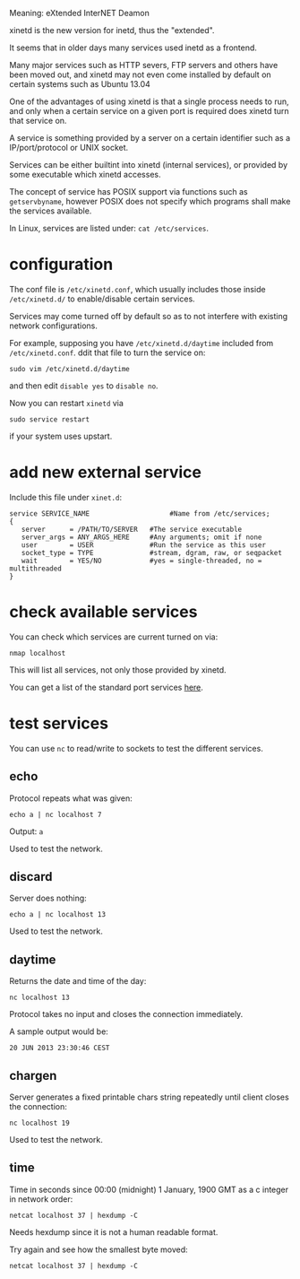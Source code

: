 Meaning: eXtended InterNET Deamon

xinetd is the new version for inetd, thus the "extended".

It seems that in older days many services used inetd as a frontend.

Many major services such as HTTP severs, FTP servers and others have been moved out, and xinetd may not even come installed by default on certain systems such as Ubuntu 13.04

One of the advantages of using xinetd is that a single process needs to run, and only when a certain service on a given port is required does xinetd turn that service on.

A service is something provided by a server on a certain identifier such as a IP/port/protocol or UNIX socket.

Services can be either builtint into xinetd (internal services), or provided by some executable which xinetd accesses.

The concept of service has POSIX support via functions such as `getservbyname`, however POSIX does not specify which programs shall make the services available.

In Linux, services are listed under: `cat /etc/services`.

# configuration

The conf file is `/etc/xinetd.conf`, which usually includes those inside `/etc/xinetd.d/` to enable/disable certain services.

Services may come turned off by default so as to not interfere with existing network configurations.

For example, supposing you have `/etc/xinetd.d/daytime` included from `/etc/xinetd.conf`. ddit that file to turn the service on:

    sudo vim /etc/xinetd.d/daytime

and then edit `disable yes` to `disable no`.

Now you can restart `xinetd` via

    sudo service restart

if your system uses upstart.

# add new external service

Include this file under `xinet.d`:

    service SERVICE_NAME                    #Name from /etc/services;
    {
       server      = /PATH/TO/SERVER   #The service executable
       server_args = ANY_ARGS_HERE     #Any arguments; omit if none
       user        = USER              #Run the service as this user
       socket_type = TYPE              #stream, dgram, raw, or seqpacket
       wait        = YES/NO            #yes = single-threaded, no = multithreaded
    }

# check available services

You can check which services are current turned on via:

    nmap localhost

This will list all services, not only those provided by xinetd.

You can get a list of the standard port services [here](http://en.wikipedia.org/wiki/List_of_TCP_and_UDP_port_numbers).

# test services

You can use `nc` to read/write to sockets to test the different services.

## echo

Protocol repeats what was given:

    echo a | nc localhost 7

Output: `a`

Used to test the network.

## discard

Server does nothing:

    echo a | nc localhost 13

Used to test the network.

## daytime

Returns the date and time of the day:

    nc localhost 13

Protocol takes no input and closes the connection immediately.

A sample output would be:

    20 JUN 2013 23:30:46 CEST

## chargen

Server generates a fixed printable chars string repeatedly until client closes the connection:

    nc localhost 19

Used to test the network.

## time

Time in seconds since 00:00 (midnight) 1 January, 1900 GMT as a c integer in network order:

    netcat localhost 37 | hexdump -C

Needs hexdump since it is not a human readable format.

Try again and see how the smallest byte moved:

    netcat localhost 37 | hexdump -C
